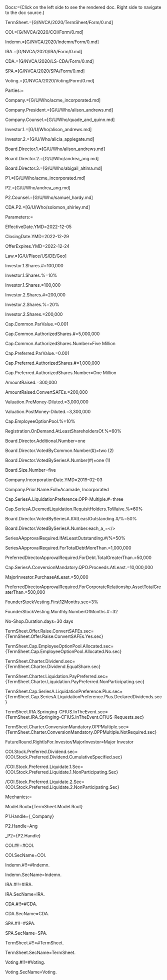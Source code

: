 
Docs:=(Click on the left side to see the rendered doc. Right side to navigate to the doc source.)

TermSheet.=[G/NVCA/2020/TermSheet/Form/0.md]

COI.=[G/NVCA/2020/COI/Form/0.md]

Indemn.=[G/NVCA/2020/Indemn/Form/0.md]

IRA.=[G/NVCA/2020/IRA/Form/0.md]

CDA.=[G/NVCA/2020/LS-CDA/Form/0.md]

SPA.=[G/NVCA/2020/SPA/Form/0.md]

Voting.=[G/NVCA/2020/Voting/Form/0.md]

Parties:=

Company.=[G/U/Who/acme_incorporated.md]

Company.President.=[G/U/Who/alison_andrews.md]

Company.Counsel.=[G/U/Who/quade_and_quinn.md]

Investor.1.=[G/U/Who/alison_andrews.md]

Investor.2.=[G/U/Who/alicia_applegate.md]

Board.Director.1.=[G/U/Who/alison_andrews.md]

Board.Director.2.=[G/U/Who/andrea_ang.md]

Board.Director.3.=[G/U/Who/abigail_altima.md]

P1.=[G/U/Who/acme_incorporated.md]

P2.=[G/U/Who/andrea_ang.md]

P2.Counsel.=[G/U/Who/samuel_hardy.md]

CDA.P2.=[G/U/Who/solomon_shirley.md]

Parameters:=

EffectiveDate.YMD=2022-12-05

ClosingDate.YMD=2022-12-29

OfferExpires.YMD=2022-12-24

Law.=[G/U/Place/US/DE/Geo]

Investor.1.Shares.#=100,000

Investor.1.Shares.%=10%

Investor.1.Shares.$=$100,000

Investor.2.Shares.#=200,000

Investor.2.Shares.%=20%

Investor.2.Shares.$=$200,000

Cap.Common.ParValue.$=$0.001

Cap.Common.AuthorizedShares.#=5,000,000

Cap.Common.AuthorizedShares.Number=Five Million

Cap.Preferred.ParValue.$=$0.001

Cap.Preferred.AuthorizedShares.#=1,000,000

Cap.Preferred.AuthorizedShares.Number=One Million

AmountRaised.$=$300,000

AmountRaised.ConvertSAFEs.$=$200,000

Valuation.PreMoney-Diluted.$=$3,000,000

Valuation.PostMoney-Diluted.$=$3,300,000

Cap.EmployeeOptionPool.%=10%

Registration.OnDemand.AtLeastShareholdersOf.%=60%

Board.Director.Additional.Number=one

Board.Director.VotedByCommon.Number(#)=two (2)

Board.Director.VotedBySeriesA.Number(#)=one (1)

Board.Size.Number=five

Company.IncorporationDate.YMD=2019-02-03

Company.Prior.Name.Full=Acamade, Incorporated

Cap.SeriesA.LiquidationPreference.OPP-Multiple.#=three

Cap.SeriesA.DeemedLiquidation.RequisitHolders.ToWaive.%=60%

Board.Director.VotedBySeriesA.IfAtLeastOutstanding.#/%=50%

Board.Director.VotedBySeriesA.Number.each_a_=</>

SeriesAApprovalRequired.IfAtLeastOutstanding.#/%=50%

SeriesAApprovalRequired.ForTotalDebtMoreThan.$=$1,000,000

PreferredDirectorApprovalRequired.ForDebt.TotalGreaterThan.$=$50,000

Cap.SeriesA.ConversionMandatory.QPO.Proceeds.AtLeast.$=$10,000,000

MajorInvestor.PurchaseAtLeast.$=$50,000

PreferredDirectorApprovalRequired.ForCorporateRelationshp.AssetTotalGreaterThan.$=$500,000

FounderStockVesting.First12Months.sec=3%

FounderStockVesting.Monthly.NumberOfMonths.#=32

No-Shop.Duration.days=30 days

TermSheet.Offer.Raise.ConvertSAFEs.sec={TermSheet.Offer.Raise.ConvertSAFEs.Yes.sec}

TermSheet.Cap.EmployeeOptionPool.Allocated.sec={TermSheet.Cap.EmployeeOptionPool.Allocated.No.sec}

TermSheet.Charter.Dividend.sec={TermSheet.Charter.Dividend.EqualShare.sec}

TermSheet.Charter.Liquidation.PayPreferred.sec={TermSheet.Charter.Liquidation.PayPreferred.NonParticipating.sec}

TermSheet.Cap.SeriesA.LiquidationPreference.Plus.sec={TermSheet.Cap.SeriesA.LiquidationPreference.Plus.DeclaredDividends.sec}

TermSheet.IRA.Springing-CFIUS.InTheEvent.sec={TermSheet.IRA.Springing-CFIUS.InTheEvent.CFIUS-Requests.sec}

TermSheet.Charter.ConversionMandatory.OPPMultiple.sec={TermSheet.Charter.ConversionMandatory.OPPMultiple.NotRequired.sec}

FutureRound.RightIsFor.Investor/MajorInvestor=Major Investor

COI.Stock.Preferred.Dividend.sec={COI.Stock.Preferred.Dividend.CumulativeSpecified.sec}

/COI.Stock.Preferred.Liquidate.1.Sec={COI.Stock.Preferred.Liquidate.1.NonParticipating.Sec}

/COI.Stock.Preferred.Liquidate.2.Sec={COI.Stock.Preferred.Liquidate.2.NonParticipating.Sec}

Mechanics:=

Model.Root={TermSheet.Model.Root}

P1.Handle={_Company}

P2.Handle=Ang

_P2={P2.Handle}

COI.#!!=#COI.

COI.SecName=COI.

Indemn.#!!=#Indemn.

Indemn.SecName=Indemn.

IRA.#!!=#IRA.

IRA.SecName=IRA.

CDA.#!!=#CDA.

CDA.SecName=CDA.

SPA.#!!=#SPA.

SPA.SecName=SPA.

TermSheet.#!!=#TermSheet.

TermSheet.SecName=TermSheet.

Voting.#!!=#Voting.

Voting.SecName=Voting.
